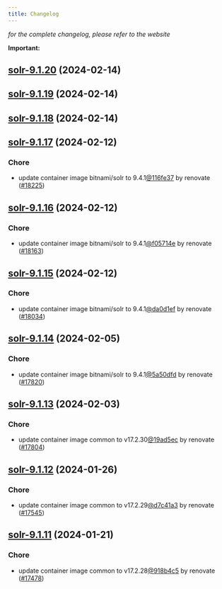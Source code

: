 ```yaml
---
title: Changelog
---
```



*for the complete changelog, please refer to the website*

**Important:**





















## [solr-9.1.20](https://github.com/truecharts/charts/compare/solr-9.1.19...solr-9.1.20) (2024-02-14)


## [solr-9.1.19](https://github.com/truecharts/charts/compare/solr-9.1.18...solr-9.1.19) (2024-02-14)


## [solr-9.1.18](https://github.com/truecharts/charts/compare/solr-9.1.17...solr-9.1.18) (2024-02-14)


## [solr-9.1.17](https://github.com/truecharts/charts/compare/solr-9.1.16...solr-9.1.17) (2024-02-12)

### Chore



- update container image bitnami/solr to 9.4.1[@116fe37](https://github.com/116fe37) by renovate ([#18225](https://github.com/truecharts/charts/issues/18225))


## [solr-9.1.16](https://github.com/truecharts/charts/compare/solr-9.1.15...solr-9.1.16) (2024-02-12)

### Chore



- update container image bitnami/solr to 9.4.1[@f05714e](https://github.com/f05714e) by renovate ([#18163](https://github.com/truecharts/charts/issues/18163))


## [solr-9.1.15](https://github.com/truecharts/charts/compare/solr-9.1.14...solr-9.1.15) (2024-02-12)

### Chore



- update container image bitnami/solr to 9.4.1[@da0d1ef](https://github.com/da0d1ef) by renovate ([#18034](https://github.com/truecharts/charts/issues/18034))


## [solr-9.1.14](https://github.com/truecharts/charts/compare/solr-9.1.13...solr-9.1.14) (2024-02-05)

### Chore



- update container image bitnami/solr to 9.4.1[@5a50dfd](https://github.com/5a50dfd) by renovate ([#17820](https://github.com/truecharts/charts/issues/17820))


## [solr-9.1.13](https://github.com/truecharts/charts/compare/solr-9.1.12...solr-9.1.13) (2024-02-03)

### Chore



- update container image common to v17.2.30[@19ad5ec](https://github.com/19ad5ec) by renovate ([#17804](https://github.com/truecharts/charts/issues/17804))


## [solr-9.1.12](https://github.com/truecharts/charts/compare/solr-9.1.11...solr-9.1.12) (2024-01-26)

### Chore



- update container image common to v17.2.29[@d7c41a3](https://github.com/d7c41a3) by renovate ([#17545](https://github.com/truecharts/charts/issues/17545))


## [solr-9.1.11](https://github.com/truecharts/charts/compare/solr-9.1.10...solr-9.1.11) (2024-01-21)

### Chore



- update container image common to v17.2.28[@918b4c5](https://github.com/918b4c5) by renovate ([#17478](https://github.com/truecharts/charts/issues/17478))
